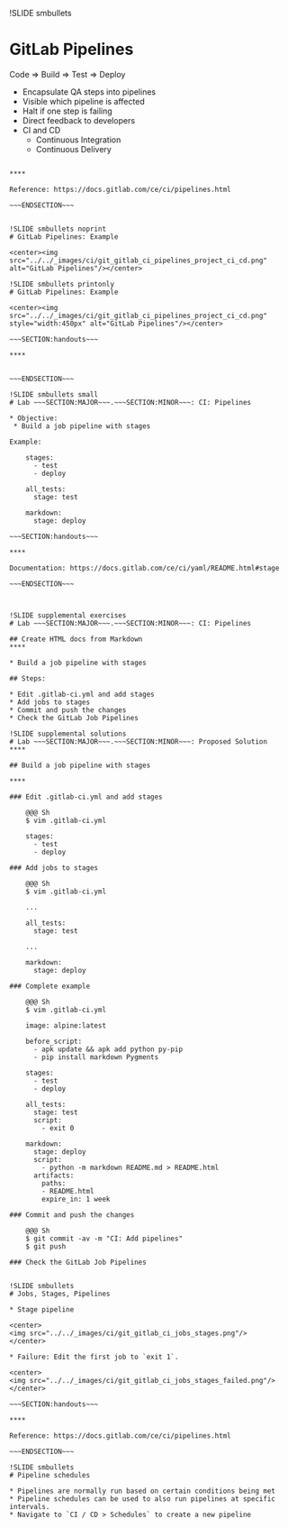 !SLIDE smbullets
# GitLab Pipelines

Code => Build => Test => Deploy

* Encapsulate QA steps into pipelines
* Visible which pipeline is affected
* Halt if one step is failing
* Direct feedback to developers
* CI and CD
  * Continuous Integration
  * Continuous Delivery

~~~SECTION:handouts~~~

****

Reference: https://docs.gitlab.com/ce/ci/pipelines.html

~~~ENDSECTION~~~


!SLIDE smbullets noprint
# GitLab Pipelines: Example

<center><img src="../../_images/ci/git_gitlab_ci_pipelines_project_ci_cd.png" alt="GitLab Pipelines"/></center>

!SLIDE smbullets printonly
# GitLab Pipelines: Example

<center><img src="../../_images/ci/git_gitlab_ci_pipelines_project_ci_cd.png" style="width:450px" alt="GitLab Pipelines"/></center>

~~~SECTION:handouts~~~

****


~~~ENDSECTION~~~

!SLIDE smbullets small
# Lab ~~~SECTION:MAJOR~~~.~~~SECTION:MINOR~~~: CI: Pipelines

* Objective:
 * Build a job pipeline with stages

Example:

    stages:
      - test
      - deploy

    all_tests:
      stage: test

    markdown:
      stage: deploy

~~~SECTION:handouts~~~

****

Documentation: https://docs.gitlab.com/ce/ci/yaml/README.html#stage

~~~ENDSECTION~~~



!SLIDE supplemental exercises
# Lab ~~~SECTION:MAJOR~~~.~~~SECTION:MINOR~~~: CI: Pipelines

## Create HTML docs from Markdown
****

* Build a job pipeline with stages

## Steps:

* Edit .gitlab-ci.yml and add stages
* Add jobs to stages
* Commit and push the changes
* Check the GitLab Job Pipelines

!SLIDE supplemental solutions
# Lab ~~~SECTION:MAJOR~~~.~~~SECTION:MINOR~~~: Proposed Solution
****

## Build a job pipeline with stages

****

### Edit .gitlab-ci.yml and add stages

    @@@ Sh
    $ vim .gitlab-ci.yml

    stages:
      - test
      - deploy

### Add jobs to stages

    @@@ Sh
    $ vim .gitlab-ci.yml

    ...

    all_tests:
      stage: test

    ...

    markdown:
      stage: deploy

### Complete example

    @@@ Sh
    $ vim .gitlab-ci.yml

    image: alpine:latest

    before_script:
      - apk update && apk add python py-pip
      - pip install markdown Pygments

    stages:
      - test
      - deploy

    all_tests:
      stage: test
      script:
        - exit 0

    markdown:
      stage: deploy
      script:
        - python -m markdown README.md > README.html
      artifacts:
        paths:
        - README.html
        expire_in: 1 week

### Commit and push the changes

    @@@ Sh
    $ git commit -av -m "CI: Add pipelines"
    $ git push

### Check the GitLab Job Pipelines


!SLIDE smbullets
# Jobs, Stages, Pipelines

* Stage pipeline

<center>
<img src="../../_images/ci/git_gitlab_ci_jobs_stages.png"/>
</center>

* Failure: Edit the first job to `exit 1`.

<center>
<img src="../../_images/ci/git_gitlab_ci_jobs_stages_failed.png"/>
</center>

~~~SECTION:handouts~~~

****

Reference: https://docs.gitlab.com/ce/ci/pipelines.html

~~~ENDSECTION~~~

!SLIDE smbullets
# Pipeline schedules

* Pipelines are normally run based on certain conditions being met
* Pipeline schedules can be used to also run pipelines at specific intervals.
* Navigate to `CI / CD > Schedules` to create a new pipeline



